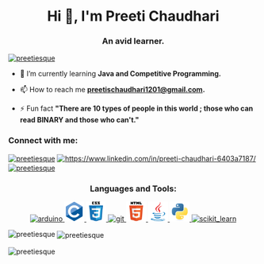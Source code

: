 <h1 align="center">Hi 👋, I'm Preeti Chaudhari</h1>
<h3 align="center">An avid learner.</h3>

<p align="left"> <a href="https://github.com/ryo-ma/github-profile-trophy"><img src="https://github-profile-trophy.vercel.app/?username=preetiesque" alt="preetiesque" /></a> </p>

- 🌱 I’m currently learning **Java and Competitive Programming.**

- 📫 How to reach me **preetischaudhari1201@gmail.com.**

- ⚡ Fun fact **"There are 10 types of people in this world ; those who can read BINARY and those who can't."**

<h3 align="left">Connect with me:</h3>
<p align="left">
<a href="https://twitter.com/preetiesque" target="blank"><img align="center" src="https://raw.githubusercontent.com/rahuldkjain/github-profile-readme-generator/master/src/images/icons/Social/twitter.svg" alt="preetiesque" height="30" width="40" /></a>
<a href="https://linkedin.com/in/https://www.linkedin.com/in/preeti-chaudhari-6403a7187/" target="blank"><img align="center" src="https://raw.githubusercontent.com/rahuldkjain/github-profile-readme-generator/master/src/images/icons/Social/linked-in-alt.svg" alt="https://www.linkedin.com/in/preeti-chaudhari-6403a7187/" height="30" width="40" /></a>
<a href="https://www.leetcode.com/preetiesque" target="blank"><img align="center" src="https://raw.githubusercontent.com/rahuldkjain/github-profile-readme-generator/master/src/images/icons/Social/leet-code.svg" alt="preetiesque" height="30" width="40" /></a>
</p>

<h3 align="center">Languages and Tools:</h3>
<p align="center"> <a href="https://www.arduino.cc/" target="_blank" rel="noreferrer"> <img src="https://cdn.worldvectorlogo.com/logos/arduino-1.svg" alt="arduino" width="40" height="40"/> </a> <a href="https://www.cprogramming.com/" target="_blank" rel="noreferrer"> <img src="https://raw.githubusercontent.com/devicons/devicon/master/icons/c/c-original.svg" alt="c" width="40" height="40"/> </a> <a href="https://www.w3schools.com/css/" target="_blank" rel="noreferrer"> <img src="https://raw.githubusercontent.com/devicons/devicon/master/icons/css3/css3-original-wordmark.svg" alt="css3" width="40" height="40"/> </a> <a href="https://git-scm.com/" target="_blank" rel="noreferrer"> <img src="https://www.vectorlogo.zone/logos/git-scm/git-scm-icon.svg" alt="git" width="40" height="40"/> </a> <a href="https://www.w3.org/html/" target="_blank" rel="noreferrer"> <img src="https://raw.githubusercontent.com/devicons/devicon/master/icons/html5/html5-original-wordmark.svg" alt="html5" width="40" height="40"/> </a> <a href="https://www.java.com" target="_blank" rel="noreferrer"> <img src="https://raw.githubusercontent.com/devicons/devicon/master/icons/java/java-original.svg" alt="java" width="40" height="40"/> </a> <a href="https://www.python.org" target="_blank" rel="noreferrer"> <img src="https://raw.githubusercontent.com/devicons/devicon/master/icons/python/python-original.svg" alt="python" width="40" height="40"/> </a> <a href="https://scikit-learn.org/" target="_blank" rel="noreferrer"> <img src="https://upload.wikimedia.org/wikipedia/commons/0/05/Scikit_learn_logo_small.svg" alt="scikit_learn" width="40" height="40"/> </a> </p>

<p><img align="left" src="https://github-readme-stats.vercel.app/api/top-langs?username=preetiesque&show_icons=true&locale=en&layout=compact" alt="preetiesque" /></p>

<p>&nbsp;<img align="center" src="https://github-readme-stats.vercel.app/api?username=preetiesque&show_icons=true&locale=en" alt="preetiesque" /></p>

<p><img align="center" src="https://github-readme-streak-stats.herokuapp.com/?user=preetiesque&" alt="preetiesque" /></p>
